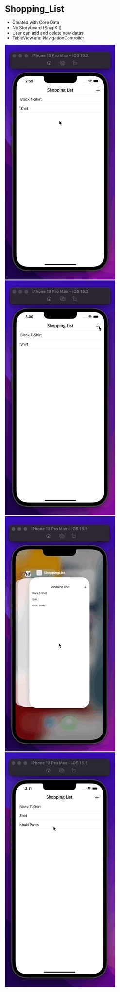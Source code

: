 # Shopping_List

- Created with Core Data
- No Storyboard (SnapKit)
- User can add and delete new datas
- TableView and NavigationController

![](https://github.com/MutluClkn/My_iOS_Academia/blob/main/12.%20Shopping_List/GIF/app1.gif)
![](https://github.com/MutluClkn/My_iOS_Academia/blob/main/12.%20Shopping_List/GIF/app2.gif)
![](https://github.com/MutluClkn/My_iOS_Academia/blob/main/12.%20Shopping_List/GIF/app3.gif)
![](https://github.com/MutluClkn/My_iOS_Academia/blob/main/12.%20Shopping_List/GIF/app4.gif)

